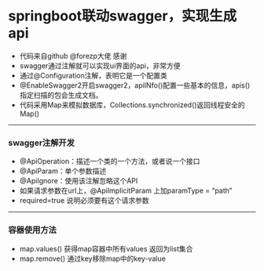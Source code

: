 # springboot联动swagger，实现生成api
- 代码来自github @forezp大佬 感谢
- swagger通过注解就可以实现ui界面的api，非常方便
- 通过@Configuration注解，表明它是一个配置类
- @EnableSwagger2开启swagger2，apiINfo()配置一些基本的信息，apis()指定扫描的包会生成文档。
- 代码采用Map来模拟数据库，Collections.synchronized()返回线程安全的Map()
***
### swagger注解开发
- @ApiOperation：描述一个类的一个方法，或者说一个接口
- @ApiParam：单个参数描述
- @ApiIgnore：使用该注解忽略这个API
- 如果请求参数在url上，@ApiImplicitParam 上加paramType = “path” 
- required=true 说明必须要有这个请求参数 
***
### 容器使用方法
- map.values() 获得map容器中所有values 返回为list集合
- map.remove() 通过key移除map中的key-value
